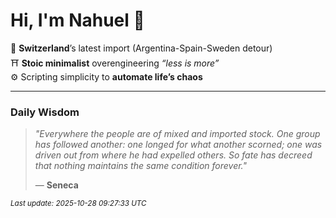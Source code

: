 # Hi, I'm Nahuel :tiger:

📍 **Switzerland**’s latest import (Argentina-Spain-Sweden detour)  
⛩️ **Stoic minimalist** overengineering *“less is more”*  
⚙️ Scripting simplicity to **automate life’s chaos**

---

### Daily Wisdom
> _"Everywhere the people are of mixed and imported stock. One group has followed another: one longed for what another scorned; one was driven out from where he had expelled others. So fate has decreed that nothing maintains the same condition forever."_  
>
> — **Seneca**

<sub>*Last update: 2025-10-28 09:27:33 UTC*</sub>

